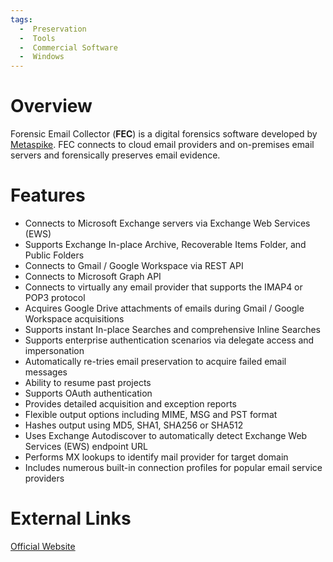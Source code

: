 ```yaml
---
tags:
  -  Preservation
  -  Tools
  -  Commercial Software
  -  Windows
---
```

# Overview

Forensic Email Collector (**FEC**) is a digital forensics software
developed by [Metaspike](metaspike.md). FEC connects to cloud
email providers and on-premises email servers and forensically preserves email evidence.

# Features

- Connects to Microsoft Exchange servers via Exchange Web Services (EWS)
- Supports Exchange In-place Archive, Recoverable Items Folder, and Public Folders
- Connects to Gmail / Google Workspace via REST API
- Connects to Microsoft Graph API
- Connects to virtually any email provider that supports the IMAP4 or POP3
  protocol
- Acquires Google Drive attachments of emails during Gmail / Google Workspace acquisitions
- Supports instant In-place Searches and comprehensive Inline Searches
- Supports enterprise authentication scenarios via delegate access and impersonation
- Automatically re-tries email preservation to acquire failed email
  messages
- Ability to resume past projects
- Supports OAuth authentication
- Provides detailed acquisition and exception reports
- Flexible output options including MIME, MSG and PST format
- Hashes output using MD5, SHA1, SHA256 or SHA512
- Uses Exchange Autodiscover to automatically detect Exchange Web
  Services (EWS) endpoint URL
- Performs MX lookups to identify mail provider for target domain
- Includes numerous built-in connection profiles for popular email
  service providers

# External Links

[Official Website](https://www.metaspike.com/forensic-email-collector/)

